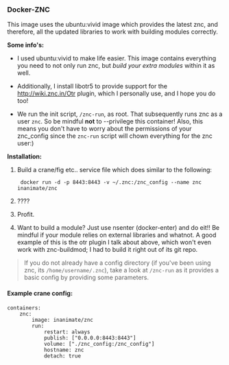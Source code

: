 ### Docker-ZNC

This image uses the ubuntu:vivid image which provides the latest znc, and therefore, all the updated libraries to work with building modules correctly. 

**Some info's:**

* I used ubuntu:vivid to make life easier. This image contains everything you need to not only run znc, but *build your extra modules* within it as well.

* Additionally, I install libotr5 to provide support for the http://wiki.znc.in/Otr plugin, which I personally use, and I hope you do too!

* We run the init script, `/znc-run`, as root. That subsequently runs znc as a user `znc`. So be mindful **not** to --privilege this container! Also, this means you don't have to worry about the permissions of your znc_config since the `znc-run` script will chown everything for the znc user:)

**Installation:**

1. Build a crane/fig etc.. service file which does similar to the following:

        docker run -d -p 8443:8443 -v ~/.znc:/znc_config --name znc inanimate/znc

2. ????

3. Profit.

4. Want to build a module? Just use nsenter (docker-enter) and do eit!! Be mindful if your module relies on external libraries and whatnot. A good example of this is the otr plugin I talk about above, which won't even work with znc-buildmod; I had to build it right out of its git repo.


> If you do not already have a config directory (if you've been using znc, its `/home/username/.znc`), take a look at `/znc-run` as it provides a basic config by providing some parameters.


#### Example crane config:

```
containers:
    znc:
        image: inanimate/znc
        run:
            restart: always
            publish: ["0.0.0.0:8443:8443"]
            volume: ["./znc_config:/znc_config"]
            hostname: znc
            detach: true
```
